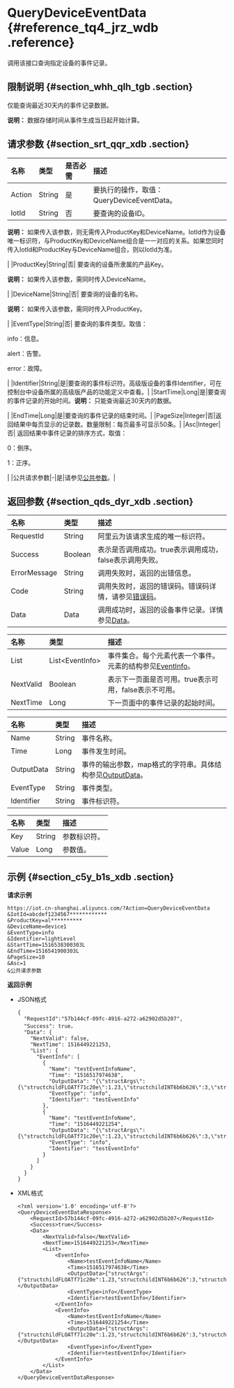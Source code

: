 # QueryDeviceEventData {#reference_tq4_jrz_wdb .reference}

调用该接口查询指定设备的事件记录。

## 限制说明 {#section_whh_qlh_tgb .section}

仅能查询最近30天内的事件记录数据。

**说明：** 数据存储时间从事件生成当日起开始计算。

## 请求参数 {#section_srt_qqr_xdb .section}

|名称|类型|是否必需|描述|
|:-|:-|:---|:-|
|Action|String|是|要执行的操作，取值：QueryDeviceEventData。|
|IotId|String|否| 要查询的设备ID。

 **说明：** 如果传入该参数，则无需传入ProductKey和DeviceName。IotId作为设备唯一标识符，与ProductKey和DeviceName组合是一一对应的关系。如果您同时传入IotId和ProductKey与DeviceName组合，则以IotId为准。

 |
|ProductKey|String|否| 要查询的设备所隶属的产品Key。

 **说明：** 如果传入该参数，需同时传入DeviceName。

 |
|DeviceName|String|否| 要查询的设备的名称。

 **说明：** 如果传入该参数，需同时传入ProductKey。

 |
|EventType|String|否| 要查询的事件类型。取值：

 info：信息。

 alert：告警。

 error：故障。

 |
|Identifier|String|是|要查询的事件标识符。高级版设备的事件Identifier，可在控制台中设备所属的高级版产品的功能定义中查看。|
|StartTime|Long|是|要查询的事件记录的开始时间。**说明：** 只能查询最近30天内的数据。

|
|EndTime|Long|是|要查询的事件记录的结束时间。|
|PageSize|Integer|否|返回结果中每页显示的记录数。数量限制：每页最多可显示50条。|
|Asc|Integer|否| 返回结果中事件记录的排序方式，取值：

 0：倒序。

 1：正序。

 |
|公共请求参数|-|是|请参见[公共参数](intl.zh-CN/云端开发指南/云端API参考/公共参数.md#)。|

## 返回参数 {#section_qds_dyr_xdb .section}

|名称|类型|描述|
|:-|:-|:-|
|RequestId|String|阿里云为该请求生成的唯一标识符。|
|Success|Boolean|表示是否调用成功。true表示调用成功，false表示调用失败。|
|ErrorMessage|String|调用失败时，返回的出错信息。|
|Code|String|调用失败时，返回的错误码。错误码详情，请参见[错误码](intl.zh-CN/云端开发指南/云端API参考/错误码.md#)。|
|Data|Data|调用成功时，返回的设备事件记录。详情参见[Data](#table_sdc_kyr_xdb)。|

|名称|类型|描述|
|:-|:-|:-|
|List|List<EventInfo\>|事件集合。每个元素代表一个事件。元素的结构参见[EventInfo](#table_hxp_kzr_xdb)。|
|NextValid|Boolean|表示下一页面是否可用。true表示可用，false表示不可用。|
|NextTime|Long|下一页面中的事件记录的起始时间。|

|名称|类型|描述|
|:-|:-|:-|
|Name|String|事件名称。|
|Time|Long|事件发生时间。|
|OutputData|String|事件的输出参数，map格式的字符串。具体结构参见[OutputData](#table_z2b_tzr_xdb)。|
|EventType|String|事件类型。|
|Identifier|String|事件标识符。|

|名称|类型|描述|
|:-|:-|:-|
|Key|String|参数标识符。|
|Value|Long|参数值。|

## 示例 {#section_c5y_b1s_xdb .section}

**请求示例**

```
https://iot.cn-shanghai.aliyuncs.com/?Action=QueryDeviceEventData
&IotId=abcdef1234567************
&ProductKey=al**********
&DeviceName=device1
&EventType=info
&Identifier=lightLevel
&StartTime=1516538300303L
&EndTime=1516541900303L
&PageSize=10
&Asc=1
&公共请求参数
```

**返回示例**

-   JSON格式

    ```
    {
      "RequestId":"57b144cf-09fc-4916-a272-a62902d5b207",
      "Success": true，
      "Data": {
        "NextValid": false,
        "NextTime": 1516449221253,
        "List": {
          "EventInfo": [
            {
              "Name": "testEventInfoName",
              "Time": "1516517974638",
              "OutputData": "{\"structArgs\":{\"structchildFLOATf71c20e\":1.23,\"structchildINT6b6b626\":3,\"structchildDATE663436a\":\"1516517966152\",\"structchildDOUBLE08d0f74\":1.23,\"structchildTEXTdc764f9\":\"07b68264b0ba42c18e5f\",\"structchildBOOLd260729\":0,\"structchildENUMbe62590\":1},\"enumArgs\":0,\"boolArgs\":0,\"floatArgs\":2.3,\"dateArgs\":\"1516517966152\",\"intArgs\":1,\"doubleArgs\":2.3,\"textArgs\":\"dV56zbkzjBjw1Ti1dA52\"}",
              "EventType": "info",
              "Identifier": "testEventInfo"
            },
            {
              "Name": "testEventInfoName",
              "Time": "1516449221254",
              "OutputData": "{\"structArgs\":{\"structchildFLOATf71c20e\":1.23,\"structchildINT6b6b626\":3,\"structchildDATE663436a\":\"1516449212507\",\"structchildDOUBLE08d0f74\":1.23,\"structchildTEXTdc764f9\":\"a1f3583dde3944289639\",\"structchildBOOLd260729\":0,\"structchildENUMbe62590\":1},\"enumArgs\":0,\"boolArgs\":0,\"floatArgs\":2.3,\"dateArgs\":\"1516449212507\",\"intArgs\":1,\"doubleArgs\":2.3,\"textArgs\":\"1z4XNBvvA7eZw8XViaJp\"}",
              "EventType": "info",
              "Identifier": "testEventInfo"
            }
          ]
        }
      }
    }
    ```

-   XML格式

    ```
    <?xml version='1.0' encoding='utf-8'?>
    <QueryDeviceEventDataResponse>
        <RequestId>57b144cf-09fc-4916-a272-a62902d5b207</RequestId>
        <Success>true</Success>
        <Data>
            <NextValid>false</NextValid>
            <NextTime>1516449221253</NextTime>
            <List>
                <EventInfo>
                    <Name>testEventInfoName</Name>
                    <Time>1516517974638</Time>
                    <OutputData>{"structArgs":{"structchildFLOATf71c20e":1.23,"structchildINT6b6b626":3,"structchildDATE663436a":"1516517966152","structchildDOUBLE08d0f74":1.23,"structchildTEXTdc764f9":"07b68264b0ba42c18e5f","structchildBOOLd260729":0,"structchildENUMbe62590":1},"enumArgs":0,"boolArgs":0,"floatArgs":2.3,"dateArgs":"1516517966152","intArgs":1,"doubleArgs":2.3,"textArgs":"dV56zbkzjBjw1Ti1dA52"}</OutputData>
                    <EventType>info</EventType>
                    <Identifier>testEventInfo</Identifier>
                </EventInfo>
                <EventInfo>
                    <Name>testEventInfoName</Name>
                    <Time>1516449221254</Time>
                    <OutputData>{"structArgs":{"structchildFLOATf71c20e":1.23,"structchildINT6b6b626":3,"structchildDATE663436a":"1516449212507","structchildDOUBLE08d0f74":1.23,"structchildTEXTdc764f9":"a1f3583dde3944289639","structchildBOOLd260729":0,"structchildENUMbe62590":1},"enumArgs":0,"boolArgs":0,"floatArgs":2.3,"dateArgs":"1516449212507","intArgs":1,"doubleArgs":2.3,"textArgs":"1z4XNBvvA7eZw8XViaJp"}</OutputData>
                    <EventType>info</EventType>
                    <Identifier>testEventInfo</Identifier>
                </EventInfo>
            </List>
        </Data>
    </QueryDeviceEventDataResponse>
    ```


